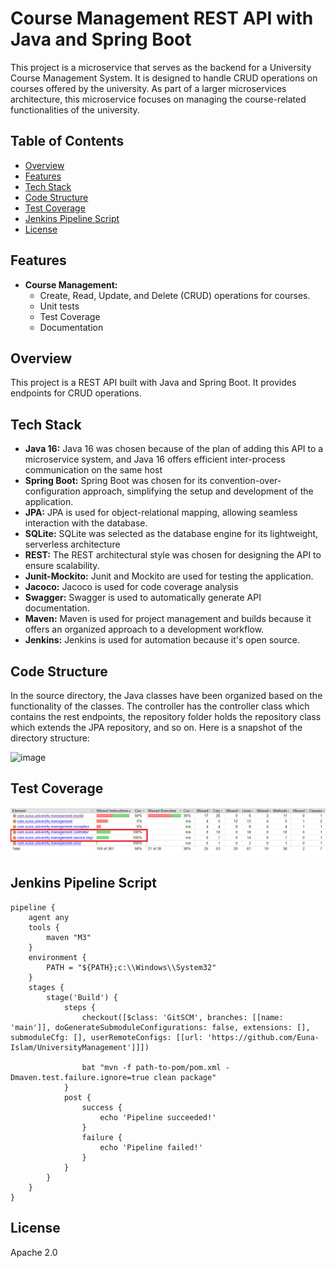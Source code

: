 # Course Management REST API with Java and Spring Boot
This project is a microservice that serves as the backend for a University Course Management System. It is designed to handle CRUD operations on courses offered by the university. As part of a larger microservices architecture, this microservice focuses on managing the course-related functionalities of the university.
## Table of Contents
- [Overview](#overview)
- [Features](#features)
- [Tech Stack](#tech-stack)
- [Code Structure](#code-structure)
- [Test Coverage](#test-coverage)
- [Jenkins Pipeline Script](#jenkins-pipeline-script)
- [License](#license)

## Features
- **Course Management:**
  - Create, Read, Update, and Delete (CRUD) operations for courses.
  - Unit tests
  - Test Coverage
  - Documentation
  
## Overview
This project is  a REST API built with Java and Spring Boot. It provides endpoints for CRUD operations.

## Tech Stack
- **Java 16:** Java 16 was chosen because of the plan of adding this API to a microservice system, and Java 16 offers efficient inter-process communication on the same host
- **Spring Boot:** Spring Boot was chosen for its convention-over-configuration approach, simplifying the setup and development of the application.
- **JPA:** JPA is used for object-relational mapping, allowing seamless interaction with the database.
- **SQLite:** SQLite was selected as the database engine for its lightweight, serverless architecture
- **REST:** The REST architectural style was chosen for designing the API to ensure scalability.
- **Junit-Mockito:** Junit and Mockito are used for testing the application.
- **Jacoco:** Jacoco is used for code coverage analysis
- **Swagger:** Swagger is used to automatically generate API documentation.
- **Maven:** Maven is used for project management and builds because it offers an organized approach to a development workflow.
- **Jenkins:** Jenkins is used for automation because it's open source. 

## Code Structure
In the source directory, the Java classes have been organized based on the functionality of the classes. The controller has the controller class which contains the rest endpoints, the repository folder holds the repository class which extends the JPA repository, and so on. Here is a snapshot of the directory structure:

![image](https://user-images.githubusercontent.com/15722492/154832755-072c411d-8c01-411b-b191-77ac1fef2d97.png)

## Test Coverage
![image](img/coverage.png)

## Jenkins Pipeline Script

```
pipeline {
    agent any
    tools {
        maven "M3"
    }
    environment {
        PATH = "${PATH};c:\\Windows\\System32"
    }
    stages {
        stage('Build') {
            steps {
                checkout([$class: 'GitSCM', branches: [[name: 'main']], doGenerateSubmoduleConfigurations: false, extensions: [], submoduleCfg: [], userRemoteConfigs: [[url: 'https://github.com/Euna-Islam/UniversityManagement']]])

                bat "mvn -f path-to-pom/pom.xml -Dmaven.test.failure.ignore=true clean package"
            }
            post {
                success {
                    echo 'Pipeline succeeded!'
                }
                failure {
                    echo 'Pipeline failed!'
                }
            }
        }
    }
}

```

## License
Apache 2.0
